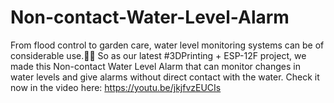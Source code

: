 # Non-contact-Water-Level-Alarm
From flood control to garden care, water level monitoring systems can be of considerable use.🌊🤓 So as our latest #3DPrinting + ESP-12F project, we made this Non-contact Water Level Alarm that can monitor changes in water levels and give alarms without direct contact with the water. Check it now in the video here: https://youtu.be/jkjfvzEUCIs
